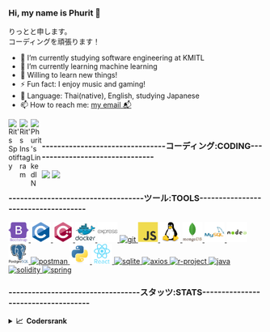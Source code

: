 ### Hi, my name is Phurit 👋
りっとと申します。<br/>
コーディングを頑張ります！

<ul>
  <li>🔭 I’m currently studying software engineering at KMITL </li>
  <li> 🌱 I’m currently learning machine learning </li>
  <li> 🤔 Willing to learn new things! </li>
  <li> ⚡ Fun fact: I enjoy music and gaming! </li>
 <li> 💬 Language: Thai(native), English, studying Japanese </li>
  <li> 📫 How to reach me: <a href="mailto:phuritwarapat@gmail.com?">my email 📬</a></li>
</ul>

<a href="https://open.spotify.com/user/35ju1yqmghqtucsvrde2zfvrm?si=e5119e6865564e64">
  <img align="left" alt="Rit's Spotify" width="22px" src="https://www.vectorlogo.zone/logos/spotify/spotify-tile.svg" />
</a>
<a href="https://www.instagram.com/rit.wrp/">
  <img align="left" alt="Rit's Instagram" width="22px" src="https://raw.githubusercontent.com/hussainweb/hussainweb/main/icons/instagram.png" />
</a>
<a href="https://www.linkedin.com/in/phurit-warapattanapong-022b69222/">
  <img align="left" alt="Phurit's LinkedIN" width="22px" src="https://raw.githubusercontent.com/peterthehan/peterthehan/master/assets/linkedin.svg" />
</a>
<br/>

### --------------------------------コーディング:CODING--------------------------------
<!--START_SECTION:waka-->
<!--END_SECTION:waka-->
<p align= "left">
  <img height= "150" src="https://github-readme-stats.vercel.app/api?username=rit1217&theme=buefy&show_icons=true&include_all_commits=true" />
  <img height= "150" src="https://github-readme-stats.vercel.app/api/top-langs/?username=rit1217&layout=compact" />
</p>
<!-- <a href="https://github.com/rit1217/github-readme-stats">
  <img align="center" src="https://github-readme-stats.vercel.app/api/pin/?username=rit1217&repo=github-readme-stats" />
</a>
<a href="https://github.com/rit1217/convoychat">
  <img align="center" src="https://github-readme-stats.vercel.app/api/pin/?username=rit1217&repo=convoychat" />
</a> -->
 
 
 ### -----------------------------------ツール:TOOLS------------------------------------
<p align="left"> <a href="https://getbootstrap.com" target="_blank"> <img src="https://raw.githubusercontent.com/devicons/devicon/master/icons/bootstrap/bootstrap-plain-wordmark.svg" alt="bootstrap" width="40" height="40"/> </a> <a href="https://www.cprogramming.com/" target="_blank"> <img src="https://raw.githubusercontent.com/devicons/devicon/master/icons/c/c-original.svg" alt="c" width="40" height="40"/> </a> <a href="https://www.w3schools.com/cpp/" target="_blank"> <img src="https://raw.githubusercontent.com/devicons/devicon/master/icons/cplusplus/cplusplus-original.svg" alt="cplusplus" width="40" height="40"/> </a> <a href="https://www.docker.com/" target="_blank"> <img src="https://raw.githubusercontent.com/devicons/devicon/master/icons/docker/docker-original-wordmark.svg" alt="docker" width="40" height="40"/> </a> <a href="https://expressjs.com" target="_blank"> <img src="https://raw.githubusercontent.com/devicons/devicon/master/icons/express/express-original-wordmark.svg" alt="express" width="40" height="40"/> </a> <a href="https://git-scm.com/" target="_blank"> <img src="https://www.vectorlogo.zone/logos/git-scm/git-scm-icon.svg" alt="git" width="40" height="40"/> </a> <a href="https://developer.mozilla.org/en-US/docs/Web/JavaScript" target="_blank"> <img src="https://raw.githubusercontent.com/devicons/devicon/master/icons/javascript/javascript-original.svg" alt="javascript" width="40" height="40"/> </a> <a href="https://www.linux.org/" target="_blank"> <img src="https://raw.githubusercontent.com/devicons/devicon/master/icons/linux/linux-original.svg" alt="linux" width="40" height="40"/> </a> <a href="https://www.mongodb.com/" target="_blank"> <img src="https://raw.githubusercontent.com/devicons/devicon/master/icons/mongodb/mongodb-original-wordmark.svg" alt="mongodb" width="40" height="40"/> </a> <a href="https://www.mysql.com/" target="_blank"> <img src="https://raw.githubusercontent.com/devicons/devicon/master/icons/mysql/mysql-original-wordmark.svg" alt="mysql" width="40" height="40"/> </a> <a href="https://nodejs.org" target="_blank"> <img src="https://raw.githubusercontent.com/devicons/devicon/master/icons/nodejs/nodejs-original-wordmark.svg" alt="nodejs" width="40" height="40"/> </a> <a href="https://www.postgresql.org" target="_blank"> <img src="https://raw.githubusercontent.com/devicons/devicon/master/icons/postgresql/postgresql-original-wordmark.svg" alt="postgresql" width="40" height="40"/> </a> <a href="https://postman.com" target="_blank"> <img src="https://www.vectorlogo.zone/logos/getpostman/getpostman-icon.svg" alt="postman" width="40" height="40"/> </a> <a href="https://www.python.org" target="_blank"> <img src="https://raw.githubusercontent.com/devicons/devicon/master/icons/python/python-original.svg" alt="python" width="40" height="40"/> </a> <a href="https://reactjs.org/" target="_blank"> <img src="https://raw.githubusercontent.com/devicons/devicon/master/icons/react/react-original-wordmark.svg" alt="react" width="40" height="40"/> </a> <a href="https://www.sqlite.org/" target="_blank"> <img src="https://www.vectorlogo.zone/logos/sqlite/sqlite-icon.svg" alt="sqlite" width="40" height="40"/> </a>  
<a href="https://github.com/axios/axios" target="_blank"> <img src="https://www.vectorlogo.zone/logos/axios/axios-icon.svg" alt="axios" width="40" height="40"/> </a> 
<a href="https://www.r-project.org/" target="_blank"> <img src="https://www.vectorlogo.zone/logos/r-project/r-project-icon.svg" alt="r-project" width="40" height="40"/> </a>
<a href="https://www.java.com/en/" target="_blank"> <img src="https://www.vectorlogo.zone/logos/java/java-icon.svg" alt="java" width="40" height="40"/> </a>
<a href="https://docs.soliditylang.org/en/v0.8.13/" target="_blank"> <img src="https://www.vectorlogo.zone/logos/ethereum/ethereum-icon.svg" alt="solidity" width="40" height="40"/> </a>
<a href="https://spring.io/" target="_blank"> <img src="https://www.vectorlogo.zone/logos/springio/springio-icon.svg" alt="spring" width="40" height="40"/> </a></p>


### ----------------------------------スタッツ:STATS------------------------------------
<details>
    <summary><b>📈&nbsp;&nbsp;Codersrank&nbsp;&nbsp;</b></summary>

  <br/>
  <a href='https://profile.codersrank.io/user/rit1217/'>
  <img src='http://cr-skills-chart-widget.azurewebsites.net/api/api?username=rit1217&padding=30&skills=angular,batchfile,c,C%23,coffeescript,dart,go,html,json,java,javascript,less,mysql,php,pandas,perl,python,reactjs,scss,shell,svelte,swift,typescript,vue'>
    <img
  src="https://cr-ss-service.azurewebsites.net/api/ScreenShot?widget=summary&username=rit1217&badges=2&show-avatar=false&style=--header-bg-color:%23000;--border-radius:2px"
/>
  </a>
  
</details>

